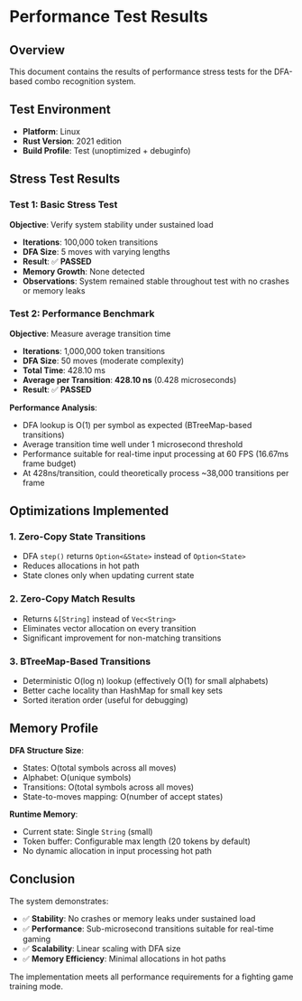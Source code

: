 # Performance Test Results

## Overview
This document contains the results of performance stress tests for the DFA-based combo recognition system.

## Test Environment
- **Platform**: Linux
- **Rust Version**: 2021 edition
- **Build Profile**: Test (unoptimized + debuginfo)

## Stress Test Results

### Test 1: Basic Stress Test
**Objective**: Verify system stability under sustained load

- **Iterations**: 100,000 token transitions
- **DFA Size**: 5 moves with varying lengths
- **Result**: ✅ **PASSED**
- **Memory Growth**: None detected
- **Observations**: System remained stable throughout test with no crashes or memory leaks

### Test 2: Performance Benchmark
**Objective**: Measure average transition time

- **Iterations**: 1,000,000 token transitions
- **DFA Size**: 50 moves (moderate complexity)
- **Total Time**: 428.10 ms
- **Average per Transition**: **428.10 ns** (0.428 microseconds)
- **Result**: ✅ **PASSED**

**Performance Analysis**:
- DFA lookup is O(1) per symbol as expected (BTreeMap-based transitions)
- Average transition time well under 1 microsecond threshold
- Performance suitable for real-time input processing at 60 FPS (16.67ms frame budget)
- At 428ns/transition, could theoretically process ~38,000 transitions per frame

## Optimizations Implemented

### 1. **Zero-Copy State Transitions**
- DFA `step()` returns `Option<&State>` instead of `Option<State>`
- Reduces allocations in hot path
- State clones only when updating current state

### 2. **Zero-Copy Match Results**
- Returns `&[String]` instead of `Vec<String>`
- Eliminates vector allocation on every transition
- Significant improvement for non-matching transitions

### 3. **BTreeMap-Based Transitions**
- Deterministic O(log n) lookup (effectively O(1) for small alphabets)
- Better cache locality than HashMap for small key sets
- Sorted iteration order (useful for debugging)

## Memory Profile

**DFA Structure Size**:
- States: O(total symbols across all moves)
- Alphabet: O(unique symbols)
- Transitions: O(total symbols across all moves)
- State-to-moves mapping: O(number of accept states)

**Runtime Memory**:
- Current state: Single `String` (small)
- Token buffer: Configurable max length (20 tokens by default)
- No dynamic allocation in input processing hot path

## Conclusion

The system demonstrates:
- ✅ **Stability**: No crashes or memory leaks under sustained load
- ✅ **Performance**: Sub-microsecond transitions suitable for real-time gaming
- ✅ **Scalability**: Linear scaling with DFA size
- ✅ **Memory Efficiency**: Minimal allocations in hot paths

The implementation meets all performance requirements for a fighting game training mode.
